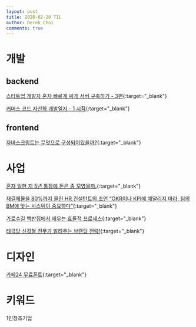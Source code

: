 ```yaml
---
layout: post
title: 2020-02-20 TIL
author: Derek Choi
comments: true
---
```


# 개발

## backend
[스타트업 개발자 혼자 빠르게 싸게 서버 구축하기 - 3편](https://www.popit.kr/%EC%8A%A4%ED%83%80%ED%8A%B8%EC%97%85-%EA%B0%9C%EB%B0%9C%EC%9E%90-%ED%98%BC%EC%9E%90-%EB%B9%A0%EB%A5%B4%EA%B2%8C-%EC%8B%B8%EA%B2%8C-%EC%84%9C%EB%B2%84-%EA%B5%AC%EC%B6%95%ED%95%98%EA%B8%B0-3%ED%8E%B8){:target="_blank"}

[커머스 코드 자산화 개발일지 - 1 시작](https://www.popit.kr/%EC%BB%A4%EB%A8%B8%EC%8A%A4-%EC%BD%94%EB%93%9C-%EC%9E%90%EC%82%B0%ED%99%94-%EA%B0%9C%EB%B0%9C%EC%9D%BC%EC%A7%80-1-%EC%8B%9C%EC%9E%91){:target="_blank"}


## frontend
[자바스크립트는 무엇으로 구성되어있을까?](https://ui.toast.com/weekly-pick/ko_20200219/?fbclid=IwAR223IgHrlPBXj--4Dj5LBsAWZI-pfwAHKKQShqldn9FLkHgkrBPSmCgHk8){:target="_blank"}


# 사업
[혼자 일한 지 5년 통장에 돈은 좀 모였을까.](https://brunch.co.kr/@roysday/454?fbclid=IwAR2f0Ss3zfj2p2cBBW0YAAJUHQvFrpZML82eUGhJoxCp-FCG8rC-NDI-iJM){:target="_blank"}

[재결제율을 80%까지 올린 HR 컨설턴트의 조언 “OKR이나 KPI에 매달리지 마라, 팀의 BM에 맞는 시스템이 중요하다”](https://ppss.kr/archives/212513){:target="_blank"}

[가로수길 백반집에서 배우는 효율적 프로세스](https://brunch.co.kr/@uxdragon/52){:target="_blank"}

[태극당 신경철 전무가 알려주는 브랜딩 전략!](https://www.facebook.com/watch/?v=2810310069046712){:target="_blank"}

# 디자인
[카페24 무료폰트](https://fonts.cafe24.com/){:target="_blank"}

# 키워드
1인창조기업
